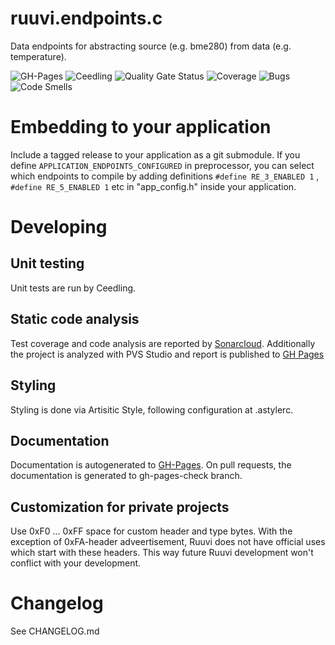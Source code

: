 # ruuvi.endpoints.c
Data endpoints for abstracting source (e.g. bme280) from data (e.g. temperature).

![GH-Pages](https://github.com/ruuvi/ruuvi.endpoints.c/workflows/GH-Pages/badge.svg)
![Ceedling](https://github.com/ruuvi/ruuvi.endpoints.c/workflows/Ceedling/badge.svg)
![Quality Gate Status](https://sonarcloud.io/api/project_badges/measure?project=ruuvi.endpoints.c&metric=alert_status)
![Coverage](https://sonarcloud.io/api/project_badges/measure?project=ruuvi.endpoints.c&metric=coverage)
![Bugs](https://sonarcloud.io/api/project_badges/measure?project=ruuvi.endpoints.c&metric=bugs)
![Code Smells](https://sonarcloud.io/api/project_badges/measure?project=ruuvi.endpoints.c&metric=code_smells)

# Embedding to your application
Include a tagged release to your application as a git submodule.
If you define `APPLICATION_ENDPOINTS_CONFIGURED` in preprocessor, you can select which endpoints to compile by adding
definitions `#define RE_3_ENABLED 1` , `#define RE_5_ENABLED 1`  etc in "app_config.h" inside your application.

# Developing
## Unit testing
Unit tests are run by Ceedling.

## Static code analysis
Test coverage and code analysis are reported by [Sonarcloud](https://sonarcloud.io/dashboard?id=ruuvi.endpoints.c). Additionally the project is analyzed with PVS Studio and report is published to [GH Pages](https://ruuvi.github.io/ruuvi.endpoints.c/fullhtml)

## Styling
Styling is done via Artisitic Style, following configuration at .astylerc. 

## Documentation
Documentation is autogenerated to [GH-Pages](https://ruuvi.github.io/ruuvi.endpoints.c/).
On pull requests, the documentation is generated to gh-pages-check branch.

## Customization for private projects

Use 0xF0 ... 0xFF space for custom header and type bytes. With the exception of 0xFA-header adveertisement, Ruuvi does not have official uses which start
with these headers. This way future Ruuvi development won't conflict with your development. 

# Changelog

See CHANGELOG.md